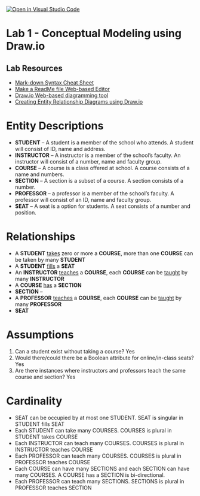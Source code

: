 [![Open in Visual Studio Code](https://classroom.github.com/assets/open-in-vscode-c66648af7eb3fe8bc4f294546bfd86ef473780cde1dea487d3c4ff354943c9ae.svg)](https://classroom.github.com/online_ide?assignment_repo_id=9264075&assignment_repo_type=AssignmentRepo)
# Lab 1 - Conceptual Modeling using Draw.io


## Lab Resources
- [Mark-down Syntax Cheat Sheet](https://enterprise.github.com/downloads/en/markdown-cheatsheet.pdf)
- [Make a ReadMe file Web-based Editor](https://www.makeareadme.com/)
- [Draw.io Web-based diagramming tool](https://app.diagrams.net/)
- [Creating Entity Relationship Diagrams using Draw.io](https://www.youtube.com/watch?v=lAtCySGDD48)


# Entity Descriptions

- **STUDENT** – A student is a member of the school who attends. A student will consist of ID, name and address.
- **INSTRUCTOR** – A instructor is a member of the school’s faculty. An instructor will consist of a number, name and faculty group.
- **COURSE** – A course is a class offered at school. A course consists of a name and numbers.
- **SECTION** – A section is a subset of a course. A section consists of a number.
- **PROFESSOR** – a professor is a member of the school’s faculty. A professor will consist of an ID, name and faculty group.
- **SEAT** – A seat is a option for students. A seat consists of a number and position.

# Relationships

- A **STUDENT** <ins>takes</ins> zero or more a **COURSE**, more than one **COURSE** can be taken by many **STUDENT**
- A **STUDENT** <ins>fills</ins> a **SEAT**
- An **INSTRUCTOR** <ins>teaches</ins> a **COURSE**, each **COURSE** can be <ins>taught</ins> by many **INSTRUCTOR**
- A **COURSE** <ins>has</ins> a **SECTION**
- **SECTION** – 
- A **PROFESSOR** <ins>teaches</ins> a **COURSE**, each **COURSE** can be <ins>taught</ins> by many **PROFESSOR**
- **SEAT**

# Assumptions

1.	Can a student exist without taking a course? Yes
2.	Would there/could there be a Boolean attribute for online/in-class seats? Yes
3.	Are there instances where instructors and professors teach the same course and section? Yes

# Cardinality
- SEAT can be occupied by at most one STUDENT. SEAT is singular in STUDENT fills SEAT
- Each STUDENT can take many COURSES. COURSES is plural in STUDENT takes COURSE
- Each INSTRUCTOR can teach many COURSES. COURSES is plural in INSTRUCTOR teaches COURSE
- Each PROFESSOR can teach many COURSES. COURSES is plural in PROFESSOR teaches COURSE
- Each COURSE can have many SECTIONS and each SECTION can have many COURSES. A COURSE has a SECTION is bi-directional.
- Each PROFESSOR can teach many SECTIONS. SECTIONS is plural in PROFESSOR teaches SECTION
